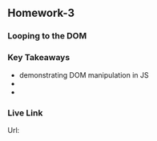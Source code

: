 ## Homework-3

### Looping to the DOM

### Key Takeaways

- demonstrating DOM manipulation in JS
-
-

### Live Link

Url:
